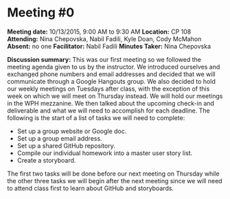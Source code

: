 # Meeting #0

**Meeting date:** 10/13/2015, 9:00 AM to 9:30 AM
**Location:** CP 108
**Attending:** Nina Chepovska, Nabil Fadili, Kyle Doan, Cody McMahon
**Absent:** no one
**Facilitator:** Nabil Fadili
**Minutes Taker:** Nina Chepovska


**Discussion summary:** This was our first meeting so we followed the meeting agenda given to us by the instructor. We introduced ourselves and exchanged phone numbers and email addresses and decided that we will communicate through a Google Hangouts group. We also decided to hold our weekly meetings on Tuesdays after class, with the exception of this week on which we will meet on Thursday instead. We will hold our meetings in the WPH mezzanine. We then talked about the upcoming check-in and deliverable and what we will need to accomplish for each deadline. The following is the start of a list of tasks we will need to complete: 

- Set up a group website or Google doc.
- Set up a group email address. 
- Set up a shared GitHub repository.
- Compile our individual homework into a master user story list. 
- Create a storyboard. 

The first two tasks will be done before our next meeting on Thursday while the other three tasks we will begin after the next meeting since we will need to attend class first to learn about GitHub and storyboards. 
